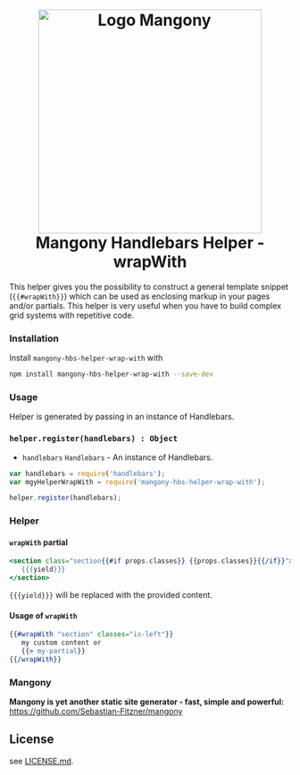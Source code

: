 <h1 align="center">
<img width="400px" src="https://www.veams.org/downloads/logo.svg" alt="Logo Mangony" /><br>
Mangony Handlebars Helper - wrapWith
</h1>

This helper gives you the possibility to construct a general template snippet (`{{#wrapWith}}`) which can be used as enclosing markup in your pages and/or partials. This helper is very useful when you have to build complex grid systems with repetitive code.

### Installation

Install `mangony-hbs-helper-wrap-with` with 

``` bash
npm install mangony-hbs-helper-wrap-with --save-dev
```

### Usage

Helper is generated by passing in an instance of Handlebars.

### `helper.register(handlebars) : Object`

- `handlebars` `Handlebars` - An instance of Handlebars.

```js
var handlebars = require('handlebars');
var mgyHelperWrapWith = require('mangony-hbs-helper-wrap-with');

helper.register(handlebars);
```

### Helper

#### `wrapWith` partial

```hbs
<section class="section{{#if props.classes}} {{props.classes}}{{/if}}">
   {{{yield}}}
</section>
```

`{{{yield}}}` will be replaced with the provided content.

#### Usage of `wrapWith`

```hbs
{{#wrapWith "section" classes="is-left"}}
   my custom content or 
   {{> my-partial}}
{{/wrapWith}}
```

### Mangony

**Mangony is yet another static site generator - fast, simple and powerful:** https://github.com/Sebastian-Fitzner/mangony

## License 

see [LICENSE.md](https://github.com/Sebastian-Fitzner/mangony-hbs-helpers/blob/master/LICENSE.md).
